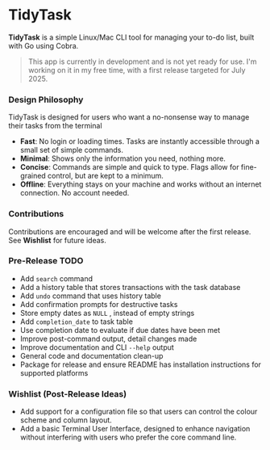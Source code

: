 # TidyTask

**TidyTask** is a simple Linux/Mac CLI tool for managing your to-do list, built with Go using Cobra.

> This app is currently in development and is not yet ready for use.
I'm working on it in my free time, with a first release targeted for July 2025.

### Design Philosophy
TidyTask is designed for users who want a no-nonsense way to manage their tasks from the terminal 

- **Fast**: No login or loading times. Tasks are instantly accessible through a small set of simple commands.
- **Minimal**: Shows only the information you need, nothing more. 
- **Concise**: Commands are simple and quick to type. Flags allow for fine-grained control, but are kept to a minimum.
- **Offline**: Everything stays on your machine and works without an internet connection. No account needed.

### Contributions
Contributions are encouraged and will be welcome after the first release. See **Wishlist** for future ideas.

### Pre-Release TODO
- Add `search` command
- Add a history table that stores transactions with the task database
- Add `undo` command that uses history table
- Add confirmation prompts for destructive tasks
- Store empty dates as `NULL` , instead of empty strings
- Add `completion_date` to task table
- Use completion date to evaluate if due dates have been met
- Improve post-command output, detail changes made
- Improve documentation and CLI `--help` output
- General code and documentation clean-up
- Package for release and ensure README has installation instructions for supported platforms

### Wishlist (Post-Release Ideas)
- Add support for a configuration file so that users can control the colour scheme and column layout.
- Add a basic Terminal User Interface, designed to enhance navigation without interfering with users who 
prefer the core command line.